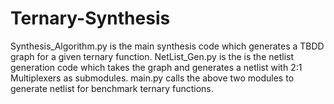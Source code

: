# Ternary-Synthesis
Synthesis_Algorithm.py is the main synthesis code which generates a TBDD graph for a given ternary function.
NetList_Gen.py is the is the netlist generation code which takes the graph and generates a netlist with 2:1 Multiplexers as submodules.
main.py calls the above two modules to generate netlist for benchmark ternary functions.
